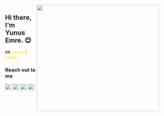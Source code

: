 <img src="https://media.giphy.com/media/CTX0ivSQbI78A/giphy.gif" align="right" width="400" height="350">

## Hi there, I'm Yunus Emre. :blush:


##<font color="#ffe117"> Learn :repeat: Teach </font>


### Reach out to me

[<img  width="22" src="https://unpkg.com/simple-icons@v4/icons/github.svg" align="left" />][blog]
[<img  width="22" src="https://unpkg.com/simple-icons@v4/icons/youtube.svg" align="left" />][youtube]
[<img  width="22" src="https://unpkg.com/simple-icons@v4/icons/twitter.svg" align="left" />][twitter]
[<img  width="22" src="https://unpkg.com/simple-icons@v4/icons/linkedin.svg" align="left" />][linkedin]


<br />

[blog]: https://yunusemreeakgul.github.io
[youtube]: https://www.youtube.com/c/yunusemreeakgul
[twitter]: https://twitter.com/yunusemreeakgul
[linkedin]: https://www.linkedin.com/in/yunusemreeakgul/
